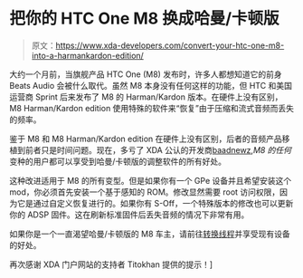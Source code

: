 # 把你的 HTC One M8 换成哈曼/卡顿版

> 原文：<https://www.xda-developers.com/convert-your-htc-one-m8-into-a-harmankardon-edition/>

大约一个月前，当旗舰产品 HTC One (M8) 发布时，许多人都想知道它的前身 Beats Audio 会被什么取代。虽然 M8 本身没有任何这样的功能，但 HTC 和美国运营商 Sprint 后来发布了 M8 的 Harman/Kardon 版本。在硬件上没有区别，M8 Harman/Kardon edition 使用特殊的软件来“恢复”由于压缩和流式音频而丢失的频率。

鉴于 M8 和 M8 Harman/Kardon edition 在硬件上没有区别，后者的音频产品移植到前者只是时间问题。现在，多亏了 XDA 公认的开发商[baadnewz](http://forum.xda-developers.com/member.php?u=1186202),*M8 的任何*变种的用户都可以享受到哈曼/卡顿版的调整软件的所有好处。

这种改进适用于 M8 的所有变型。但是如果你有一个 GPe 设备并且希望安装这个 mod，你必须首先安装一个基于感知的 ROM。修改显然需要 root 访问权限，因为它是通过自定义恢复进行的。如果你有 S-Off，一个特殊版本的修改也可以更新你的 ADSP 固件。这在刷新标准固件后丢失音频的情况下非常有用。

如果你是一个一直渴望哈曼/卡顿版的 M8 车主，请前往[转换线程](http://forum.xda-developers.com/showthread.php?t=2737498)并享受现有设备的好处。

再次感谢 XDA 门户网站的支持者 Titokhan 提供的提示！]